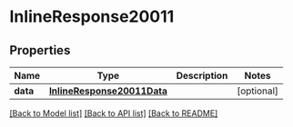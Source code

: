 # InlineResponse20011

## Properties
Name | Type | Description | Notes
------------ | ------------- | ------------- | -------------
**data** | [**InlineResponse20011Data**](InlineResponse20011Data.md) |  | [optional] 

[[Back to Model list]](../README.md#documentation-for-models) [[Back to API list]](../README.md#documentation-for-api-endpoints) [[Back to README]](../README.md)

